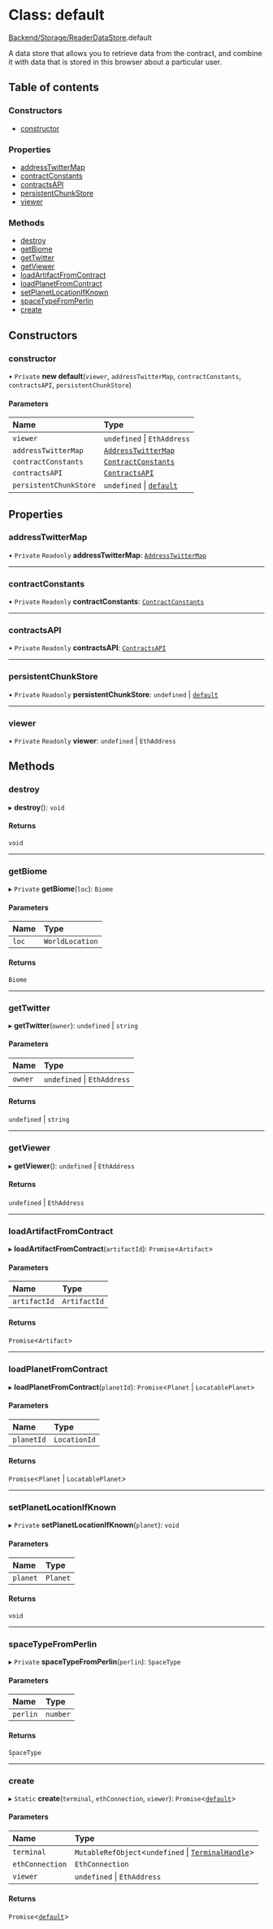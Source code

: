 # Class: default

[Backend/Storage/ReaderDataStore](../modules/Backend_Storage_ReaderDataStore.md).default

A data store that allows you to retrieve data from the contract,
and combine it with data that is stored in this browser about a
particular user.

## Table of contents

### Constructors

- [constructor](Backend_Storage_ReaderDataStore.default.md#constructor)

### Properties

- [addressTwitterMap](Backend_Storage_ReaderDataStore.default.md#addresstwittermap)
- [contractConstants](Backend_Storage_ReaderDataStore.default.md#contractconstants)
- [contractsAPI](Backend_Storage_ReaderDataStore.default.md#contractsapi)
- [persistentChunkStore](Backend_Storage_ReaderDataStore.default.md#persistentchunkstore)
- [viewer](Backend_Storage_ReaderDataStore.default.md#viewer)

### Methods

- [destroy](Backend_Storage_ReaderDataStore.default.md#destroy)
- [getBiome](Backend_Storage_ReaderDataStore.default.md#getbiome)
- [getTwitter](Backend_Storage_ReaderDataStore.default.md#gettwitter)
- [getViewer](Backend_Storage_ReaderDataStore.default.md#getviewer)
- [loadArtifactFromContract](Backend_Storage_ReaderDataStore.default.md#loadartifactfromcontract)
- [loadPlanetFromContract](Backend_Storage_ReaderDataStore.default.md#loadplanetfromcontract)
- [setPlanetLocationIfKnown](Backend_Storage_ReaderDataStore.default.md#setplanetlocationifknown)
- [spaceTypeFromPerlin](Backend_Storage_ReaderDataStore.default.md#spacetypefromperlin)
- [create](Backend_Storage_ReaderDataStore.default.md#create)

## Constructors

### constructor

• `Private` **new default**(`viewer`, `addressTwitterMap`, `contractConstants`, `contractsAPI`, `persistentChunkStore`)

#### Parameters

| Name                   | Type                                                                                               |
| :--------------------- | :------------------------------------------------------------------------------------------------- |
| `viewer`               | `undefined` \| `EthAddress`                                                                        |
| `addressTwitterMap`    | [`AddressTwitterMap`](../modules/_types_darkforest_api_UtilityServerAPITypes.md#addresstwittermap) |
| `contractConstants`    | [`ContractConstants`](../interfaces/_types_darkforest_api_ContractsAPITypes.ContractConstants.md)  |
| `contractsAPI`         | [`ContractsAPI`](Backend_GameLogic_ContractsAPI.ContractsAPI.md)                                   |
| `persistentChunkStore` | `undefined` \| [`default`](Backend_Storage_PersistentChunkStore.default.md)                        |

## Properties

### addressTwitterMap

• `Private` `Readonly` **addressTwitterMap**: [`AddressTwitterMap`](../modules/_types_darkforest_api_UtilityServerAPITypes.md#addresstwittermap)

---

### contractConstants

• `Private` `Readonly` **contractConstants**: [`ContractConstants`](../interfaces/_types_darkforest_api_ContractsAPITypes.ContractConstants.md)

---

### contractsAPI

• `Private` `Readonly` **contractsAPI**: [`ContractsAPI`](Backend_GameLogic_ContractsAPI.ContractsAPI.md)

---

### persistentChunkStore

• `Private` `Readonly` **persistentChunkStore**: `undefined` \| [`default`](Backend_Storage_PersistentChunkStore.default.md)

---

### viewer

• `Private` `Readonly` **viewer**: `undefined` \| `EthAddress`

## Methods

### destroy

▸ **destroy**(): `void`

#### Returns

`void`

---

### getBiome

▸ `Private` **getBiome**(`loc`): `Biome`

#### Parameters

| Name  | Type            |
| :---- | :-------------- |
| `loc` | `WorldLocation` |

#### Returns

`Biome`

---

### getTwitter

▸ **getTwitter**(`owner`): `undefined` \| `string`

#### Parameters

| Name    | Type                        |
| :------ | :-------------------------- |
| `owner` | `undefined` \| `EthAddress` |

#### Returns

`undefined` \| `string`

---

### getViewer

▸ **getViewer**(): `undefined` \| `EthAddress`

#### Returns

`undefined` \| `EthAddress`

---

### loadArtifactFromContract

▸ **loadArtifactFromContract**(`artifactId`): `Promise`<`Artifact`\>

#### Parameters

| Name         | Type         |
| :----------- | :----------- |
| `artifactId` | `ArtifactId` |

#### Returns

`Promise`<`Artifact`\>

---

### loadPlanetFromContract

▸ **loadPlanetFromContract**(`planetId`): `Promise`<`Planet` \| `LocatablePlanet`\>

#### Parameters

| Name       | Type         |
| :--------- | :----------- |
| `planetId` | `LocationId` |

#### Returns

`Promise`<`Planet` \| `LocatablePlanet`\>

---

### setPlanetLocationIfKnown

▸ `Private` **setPlanetLocationIfKnown**(`planet`): `void`

#### Parameters

| Name     | Type     |
| :------- | :------- |
| `planet` | `Planet` |

#### Returns

`void`

---

### spaceTypeFromPerlin

▸ `Private` **spaceTypeFromPerlin**(`perlin`): `SpaceType`

#### Parameters

| Name     | Type     |
| :------- | :------- |
| `perlin` | `number` |

#### Returns

`SpaceType`

---

### create

▸ `Static` **create**(`terminal`, `ethConnection`, `viewer`): `Promise`<[`default`](Backend_Storage_ReaderDataStore.default.md)\>

#### Parameters

| Name            | Type                                                                                                            |
| :-------------- | :-------------------------------------------------------------------------------------------------------------- |
| `terminal`      | `MutableRefObject`<`undefined` \| [`TerminalHandle`](../interfaces/Frontend_Views_Terminal.TerminalHandle.md)\> |
| `ethConnection` | `EthConnection`                                                                                                 |
| `viewer`        | `undefined` \| `EthAddress`                                                                                     |

#### Returns

`Promise`<[`default`](Backend_Storage_ReaderDataStore.default.md)\>
